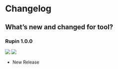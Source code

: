 # Changelog

## What’s new and changed for tool?

### Rupin 1.0.0
![](https://img.shields.io/badge/version-1.0.0-blue.svg?style=for-the-badge&logo=git) ![](https://img.shields.io/badge/release-2020/03/09-blue.svg?style=for-the-badge)

- New Release
